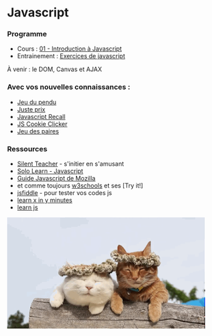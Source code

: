 # Javascript

### Programme

- Cours : [01 - Introduction à Javascript](https://docs.google.com/presentation/d/156vrNVBSOSy_YdHRKbaoqXfr3GALC2dtZFbaU-pR5eI/edit?usp=sharing)
- Entrainement : [Exercices de javascript](exercices)

À venir : le DOM, Canvas et AJAX


### Avec vos nouvelles connaissances :

- [Jeu du pendu](pendu.md)
- [Juste prix](pendu.md)
- [Javascript Recall](recall)
- [JS Cookie Clicker](cookie-clicker)
- [Jeu des paires](jeu-des-paires)


### Ressources
- [Silent Teacher](http://silentteacher.toxicode.fr/) - s'initier en s'amusant
- [Solo Learn - Javascript](https://www.sololearn.com/Course/JavaScript/)
- [Guide Javascript de Mozilla](https://developer.mozilla.org/fr/docs/Web/JavaScript/Guide/Apropos)
- et comme toujours [w3schools](https://www.w3schools.com/js/default.asp) et ses [Try it!]
- [jsfiddle](https://jsfiddle.net/) - pour tester vos codes js
- [learn x in y minutes](https://learnxinyminutes.com/docs/javascript/)
- [learn js](http://www.learn-js.org/)

![2 cats](2cats.gif)

